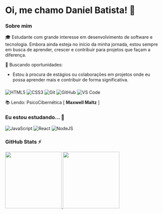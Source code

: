 # Oi, me chamo Daniel Batista! 👋

### Sobre mim

🎓 Estudante com grande interesse em desenvolvimento de software e tecnologia. Embora ainda esteja no início da minha jornada, estou sempre em busca de aprender, crescer e contribuir para projetos que façam a diferença. 

🚀 Buscando oportunidades:
  * Estou à procura de estágios ou colaborações em projetos onde eu possa aprender mais e contribuir de forma significativa.
###
![HTML5](https://img.shields.io/badge/html5-%23E34F26.svg?style=for-the-badge&logo=html5&logoColor=white)
![CSS3](https://img.shields.io/badge/css3-%231572B6.svg?style=for-the-badge&logo=css3&logoColor=white)
![Git](https://img.shields.io/badge/git-%23F05033.svg?style=for-the-badge&logo=git&logoColor=white)
![GitHub](https://img.shields.io/badge/github-%23121011.svg?style=for-the-badge&logo=github&logoColor=white)
![VS Code](https://img.shields.io/badge/VS%20Code-0078d7.svg?style=for-the-badge&logo=visual-studio-code&logoColor=white)

📚 Lendo: PsicoCibernética [ **Maxwell Maltz** ]

### Eu estou estudando... 🧩
<!-- (Aqui você pode adicionar tecnologias que está estudando, inclusive para aumentar essa lista você listamos algumas das tecnologias ensinadas na nossa [Assinatura On Demand](https://cubos.academy/cubosondemand)) -->
![JavaScript](https://img.shields.io/badge/javascript-%23323330.svg?style=for-the-badge&logo=javascript&logoColor=%23F7DF1E)
![React](https://img.shields.io/badge/react-%2320232a.svg?style=for-the-badge&logo=react&logoColor=%2361DAFB)
![NodeJS](https://img.shields.io/badge/node.js-6DA55F?style=for-the-badge&logo=node.js&logoColor=white)

### GitHub Stats ⚡
<div>
<a href="https://github.com/Dan-DYFG">
<img height="180em" src="https://github-readme-stats.vercel.app/api/top-langs/?username=Dan-DYFG&layout=compact&langs_count=7&theme=dracula"/>
<img height="180em" src="https://github-readme-stats.vercel.app/api?username=Dan-DYFG&show_icons=true&theme=dracula&include_all_commits=true&count_private=true"/>
</div>


